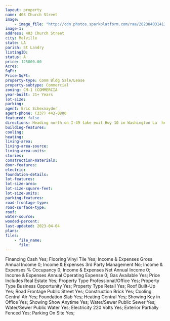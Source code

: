 ```yaml
---
layout: property
name: 403 Church Street
image:
    - image_file: "http://cdn.photos.sparkplatform.com/raa/20230403141349931513000000.jpg"
image-1:
address: 403 Church Street
city: Melville
state: LA
parish: St Landry
listingID: 
status: A
price: 125000.00
Acres: 
SqFt: 
Price-SqFt: 
property-type: Comm Bldg Sale/Lease
property-subtype: Commercial
zoning: CM-1 (COMMERCIA
year-built: 21+ Years
lot-size: 
parking: 
agent: Eric Schexnayder
agent-phone: (337) 443-0880
featured: false
directions: Heading north on I-49 take exit Hwy 10 in Washington La  head east form Hwy 10 / Lafleur St take a left on Church St. The property is on your right .
building-features: 
cooling: 
heating: 
living-area: 
living-area-source: 
living-area-units: 
stories: 
construction-materials: 
door-features: 
electric: 
foundation-details: 
lot-features: 
lot-size-area: 
lot-size-square-feet: 
lot-size-units: 
parking-features: 
road-frontage-type: 
road-surface-type: 
roof: 
water-source: 
wooded-percent: 
last-updated: 2023-04-04
plans: 
files:
    - file_name:
      file:
---
```

Financing	Cash	Yes;
Flooring	Vinyl Tile	Yes;
Income & Expenses	Gross Annual Income	0;
Income & Expenses	3rd Party Management	No;
Income & Expenses	% Occupancy	0;
Income & Expenses	Net Annual Income	0;
Income & Expenses	Annual Operating Expense	0;
Gas	Available	Yes;
Price Includes	Real Estate	Yes;
Property Type	Professional/Office	Yes;
Property Type	Business Opportunity	Yes;
Property Type	Retail	Yes;
Roof	Built-Up	Yes;
Road Frontage	Public Street	Yes;
Construction	Brick	Yes;
Cooling	Central Air	Yes;
Foundation	Slab	Yes;
Heating	Central	Yes;
Showing	Key in Office	Yes;
Showing	Show Anytime	Yes;
Water/Sewer	Public Sewer	Yes;
Water/Sewer	Public Water	Yes;
Electricity	220 Volts	Yes;
Exterior	Partially Fenced	Yes;
Parking	On Site	Yes;


